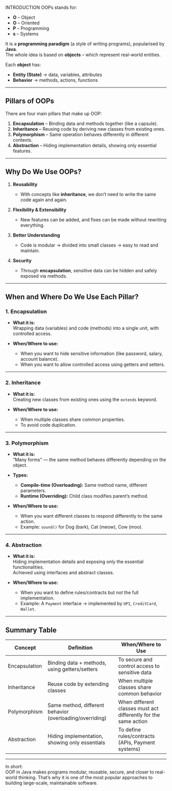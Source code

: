 INTRODUCTION
OOPs stands for:

- **O** – Object  
- **O** – Oriented  
- **P** – Programming  
- **s** – Systems  

It is a **programming paradigm** (a style of writing programs), popularised by **Java**.  
The whole idea is based on **objects** – which represent real-world entities.  

Each **object** has:
- **Entity (State)** → data, variables, attributes  
- **Behavior** → methods, actions, functions  

---

## Pillars of OOPs
There are four main pillars that make up OOP:

1. **Encapsulation** – Binding data and methods together (like a capsule).  
2. **Inheritance** – Reusing code by deriving new classes from existing ones.  
3. **Polymorphism** – Same operation behaves differently in different contexts.  
4. **Abstraction** – Hiding implementation details, showing only essential features.  

---

## Why Do We Use OOPs?

1. **Reusability**  
   - With concepts like **inheritance**, we don’t need to write the same code again and again.  

2. **Flexibility & Extensibility**  
   - New features can be added, and fixes can be made without rewriting everything.  

3. **Better Understanding**  
   - Code is modular → divided into small classes → easy to read and maintain.  

4. **Security**  
   - Through **encapsulation**, sensitive data can be hidden and safely exposed via methods.  

---

## When and Where Do We Use Each Pillar?

### 1. Encapsulation
- **What it is:**  
  Wrapping data (variables) and code (methods) into a single unit, with controlled access.  

- **When/Where to use:**  
  - When you want to hide sensitive information (like password, salary, account balance).  
  - When you want to allow controlled access using getters and setters.  

---

### 2. Inheritance
- **What it is:**  
  Creating new classes from existing ones using the `extends` keyword.  

- **When/Where to use:**  
  - When multiple classes share common properties.  
  - To avoid code duplication.  

---

### 3. Polymorphism
- **What it is:**  
  “Many forms” — the same method behaves differently depending on the object.  

- **Types:**  
  - **Compile-time (Overloading):** Same method name, different parameters.  
  - **Runtime (Overriding):** Child class modifies parent’s method.  

- **When/Where to use:**  
  - When you want different classes to respond differently to the same action.  
  - Example: `sound()` for Dog (bark), Cat (meow), Cow (moo).  

---

### 4. Abstraction
- **What it is:**  
  Hiding implementation details and exposing only the essential functionalities.  
  Achieved using interfaces and abstract classes.  

- **When/Where to use:**  
  - When you want to define rules/contracts but not the full implementation.  
  - Example: A `Payment` interface → implemented by `UPI`, `CreditCard`, `Wallet`.  

---

## Summary Table

| Concept         | Definition | When/Where to Use |
|-----------------|------------|--------------------|
| Encapsulation   | Binding data + methods, using getters/setters | To secure and control access to sensitive data |
| Inheritance     | Reuse code by extending classes | When multiple classes share common behavior |
| Polymorphism    | Same method, different behavior (overloading/overriding) | When different classes must act differently for the same action |
| Abstraction     | Hiding implementation, showing only essentials | To define rules/contracts (APIs, Payment systems) |

---

In short:  
OOP in Java makes programs modular, reusable, secure, and closer to real-world thinking. That’s why it is one of the most popular approaches to building large-scale, maintainable software.  
